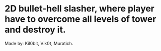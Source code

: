 # 2D bullet-hell slasher, where player have to overcome all levels of tower and destroy it.
Made by: Kil0bit, Vik0t, Muratich.
